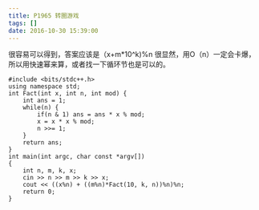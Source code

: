 ```yaml
---
title: P1965 转圈游戏
tags: []
date: 2016-10-30 15:39:00
---
```


很容易可以得到，答案应该是（x+m*10^k)%n
很显然，用O（n）一定会卡爆，所以用快速幂来算，或者找一下循环节也是可以的。
```
#include <bits/stdc++.h>
using namespace std;
int Fact(int x, int n, int mod) {
    int ans = 1;
    while(n) {
        if(n & 1) ans = ans * x % mod;
        x = x * x % mod;
        n >>= 1;
    }
    return ans;
}
int main(int argc, char const *argv[])
{
    int n, m, k, x;
    cin >> n >> m >> k >> x;
    cout << ((x%n) + ((m%n)*Fact(10, k, n))%n)%n;
    return 0;
}
```